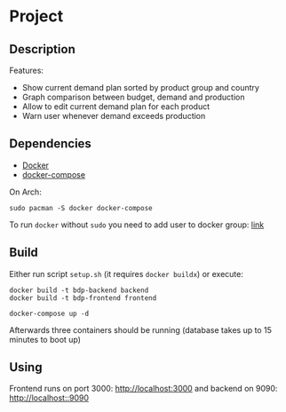 # Project

## Description

Features:

* Show current demand plan sorted by product group and country
* Graph comparison between budget, demand and production
* Allow to edit current demand plan for each product
* Warn user whenever demand exceeds production

## Dependencies

* [Docker](docker.com)
* [docker-compose](https://github.com/docker/compose)

On Arch:
```
sudo pacman -S docker docker-compose
```

To run `docker` without `sudo` you need to add user to docker group: [link](https://docs.docker.com/engine/install/linux-postinstall/#manage-docker-as-a-non-root-user)

## Build

Either run script `setup.sh` (it requires `docker buildx`) or execute:
```
docker build -t bdp-backend backend
docker build -t bdp-frontend frontend

docker-compose up -d
```
Afterwards three containers should be running (database takes up to 15 minutes to boot up)

## Using

Frontend runs on port 3000: [http://localhost:3000](http://localhost:3000) and backend on 9090: [http://localhost::9090](http://localhost::9090)
